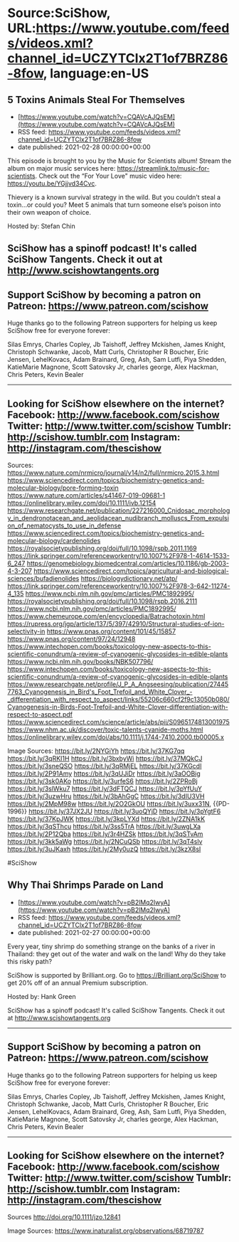 # Source:SciShow, URL:https://www.youtube.com/feeds/videos.xml?channel_id=UCZYTClx2T1of7BRZ86-8fow, language:en-US

## 5 Toxins Animals Steal For Themselves
 - [https://www.youtube.com/watch?v=CQAVcAJQsEM](https://www.youtube.com/watch?v=CQAVcAJQsEM)
 - RSS feed: https://www.youtube.com/feeds/videos.xml?channel_id=UCZYTClx2T1of7BRZ86-8fow
 - date published: 2021-02-28 00:00:00+00:00

This episode is brought to you by the Music for Scientists album! Stream the album on major music services here: https://streamlink.to/music-for-scientists. Check out the “For Your Love" music video here: https://youtu.be/YGjjvd34Cvc. 

Thievery is a known survival strategy in the wild.  But you couldn’t steal a toxin...or could you? Meet 5 animals that turn someone else’s poison into their own weapon of choice.

Hosted by: Stefan Chin

SciShow has a spinoff podcast! It's called SciShow Tangents. Check it out at http://www.scishowtangents.org
----------
Support SciShow by becoming a patron on Patreon: https://www.patreon.com/scishow
----------
Huge thanks go to the following Patreon supporters for helping us keep SciShow free for everyone forever:

Silas Emrys, Charles Copley, Jb Taishoff, Jeffrey Mckishen, James Knight, Christoph Schwanke, Jacob, Matt Curls, Christopher R Boucher, Eric Jensen, LehelKovacs, Adam Brainard, Greg, Ash, Sam Lutfi, Piya Shedden, KatieMarie Magnone, Scott Satovsky Jr, charles george, Alex Hackman, Chris Peters, Kevin Bealer

----------
Looking for SciShow elsewhere on the internet?
Facebook: http://www.facebook.com/scishow
Twitter: http://www.twitter.com/scishow
Tumblr: http://scishow.tumblr.com
Instagram: http://instagram.com/thescishow
----------
Sources:
https://www.nature.com/nrmicro/journal/v14/n2/full/nrmicro.2015.3.html
https://www.sciencedirect.com/topics/biochemistry-genetics-and-molecular-biology/pore-forming-toxin
https://www.nature.com/articles/s41467-019-09681-1
https://onlinelibrary.wiley.com/doi/10.1111/ivb.12154
https://www.researchgate.net/publication/227216000_Cnidosac_morphology_in_dendronotacean_and_aeolidacean_nudibranch_molluscs_From_expulsion_of_nematocysts_to_use_in_defense
https://www.sciencedirect.com/topics/biochemistry-genetics-and-molecular-biology/cardenolides
https://royalsocietypublishing.org/doi/full/10.1098/rspb.2011.1169
https://link.springer.com/referenceworkentry/10.1007%2F978-1-4614-1533-6_247
https://genomebiology.biomedcentral.com/articles/10.1186/gb-2003-4-3-207
https://www.sciencedirect.com/topics/agricultural-and-biological-sciences/bufadienolides
https://biologydictionary.net/atp/
https://link.springer.com/referenceworkentry/10.1007%2F978-3-642-11274-4_135
https://www.ncbi.nlm.nih.gov/pmc/articles/PMC1892995/
https://royalsocietypublishing.org/doi/full/10.1098/rspb.2016.2111
https://www.ncbi.nlm.nih.gov/pmc/articles/PMC1892995/
https://www.chemeurope.com/en/encyclopedia/Batrachotoxin.html
https://rupress.org/jgp/article/137/5/397/42910/Structural-studies-of-ion-selectivity-in
https://www.pnas.org/content/101/45/15857
https://www.pnas.org/content/97/24/12948
https://www.intechopen.com/books/toxicology-new-aspects-to-this-scientific-conundrum/a-review-of-cyanogenic-glycosides-in-edible-plants
https://www.ncbi.nlm.nih.gov/books/NBK507796/
https://www.intechopen.com/books/toxicology-new-aspects-to-this-scientific-conundrum/a-review-of-cyanogenic-glycosides-in-edible-plants
https://www.researchgate.net/profile/J_P_A_Angseesing/publication/274457763_Cyanogenesis_in_Bird's_Foot_Trefoil_and_White_Clover_-_differentiation_with_respect_to_aspect/links/55206c660cf2f9c13050b080/Cyanogenesis-in-Birds-Foot-Trefoil-and-White-Clover-differentiation-with-respect-to-aspect.pdf
https://www.sciencedirect.com/science/article/abs/pii/S0965174813001975
https://www.nhm.ac.uk/discover/toxic-talents-cyanide-moths.html
https://onlinelibrary.wiley.com/doi/abs/10.1111/j.1744-7410.2000.tb00005.x

Image Sources:
https://bit.ly/2NYGiYh
https://bit.ly/37KG7qq
https://bit.ly/3qRKI1H
https://bit.ly/3bxbyWi
https://bit.ly/37MQkCJ
https://bit.ly/3sneQSO
https://bit.ly/3qRMjEL
https://bit.ly/37KGcdI
https://bit.ly/2P91Amy
https://bit.ly/3qUJiDr
https://bit.ly/3aOOBig
https://bit.ly/3sk0AKo
https://bit.ly/3urfeS6
https://bit.ly/2ZPRoBj
https://bit.ly/3slWku7
https://bit.ly/3dFTQCJ
https://bit.ly/3pYfUuY
https://bit.ly/3uzwHru
https://bit.ly/3bAhGgC
https://bit.ly/3dIU3VH
https://bit.ly/2MpM98w
https://bit.ly/2O2GkOU
https://bit.ly/3uxx31N, {{PD-1996}}
https://bit.ly/37JX2JU
https://bit.ly/3uoQYjD
https://bit.ly/3pYgtF6
https://bit.ly/37KpJWK
https://bit.ly/3kpLYXd
https://bit.ly/2ZNA1kK
https://bit.ly/3qSThcu
https://bit.ly/3ss5TrA
https://bit.ly/3uwgLXa
https://bit.ly/2P12Qba
https://bit.ly/3r4HZSk
https://bit.ly/3qSTvAm
https://bit.ly/3kk5aWg
https://bit.ly/2NCuQSb
https://bit.ly/3qT4slv
https://bit.ly/3uJKaxh
https://bit.ly/2My0uzQ
https://bit.ly/3kzX8sI

#SciShow

## Why Thai Shrimps Parade on Land
 - [https://www.youtube.com/watch?v=pB2lMq2IwyA](https://www.youtube.com/watch?v=pB2lMq2IwyA)
 - RSS feed: https://www.youtube.com/feeds/videos.xml?channel_id=UCZYTClx2T1of7BRZ86-8fow
 - date published: 2021-02-27 00:00:00+00:00

Every year, tiny shrimp do something strange on the banks of a river in Thailand: they get out of the water and walk on the land! Why do they take this risky path?

SciShow is supported by Brilliant.org. Go to https://Brilliant.org/SciShow to get 20% off of an annual Premium subscription.

Hosted by: Hank Green

SciShow has a spinoff podcast! It's called SciShow Tangents. Check it out at http://www.scishowtangents.org

----------
Support SciShow by becoming a patron on Patreon: https://www.patreon.com/scishow
----------
Huge thanks go to the following Patreon supporters for helping us keep SciShow free for everyone forever:

Silas Emrys, Charles Copley, Jb Taishoff, Jeffrey Mckishen, James Knight, Christoph Schwanke, Jacob, Matt Curls, Christopher R Boucher, Eric Jensen, LehelKovacs, Adam Brainard, Greg, Ash, Sam Lutfi, Piya Shedden, KatieMarie Magnone, Scott Satovsky Jr, charles george, Alex Hackman, Chris Peters, Kevin Bealer

----------
Looking for SciShow elsewhere on the internet?
Facebook: http://www.facebook.com/scishow
Twitter: http://www.twitter.com/scishow
Tumblr: http://scishow.tumblr.com
Instagram: http://instagram.com/thescishow
----------
Sources
http://doi.org/10.1111/jzo.12841

Image Sources:
https://www.inaturalist.org/observations/68719787

